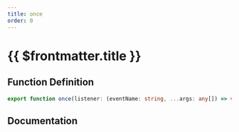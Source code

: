 ```yaml
---
title: once
order: 0
---
```


# {{ $frontmatter.title }}

## Function Definition

```ts
export function once(listener: (eventName: string, ...args: any[]) => void): void;
```

## Documentation

<!--@include: ./parts/once.md-->

